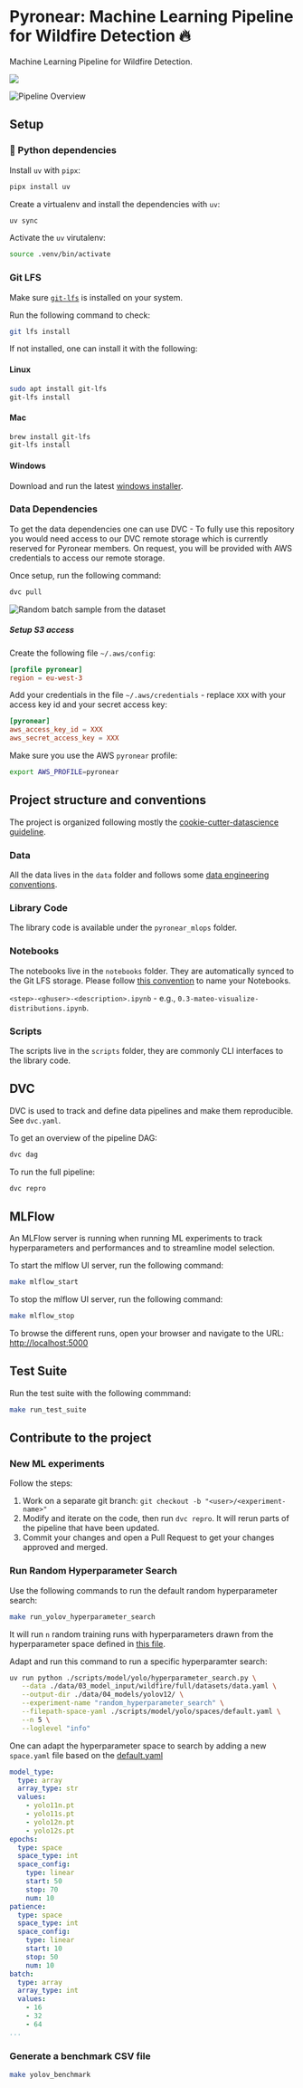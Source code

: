 # Pyronear: Machine Learning Pipeline for Wildfire Detection 🔥

Machine Learning Pipeline for Wildfire Detection.

[<img src="./docs/assets/images/ml_space.png" />](https://www.earthtoolsmaker.org/spaces/early_forest_fire_detection/)

![Pipeline Overview](./docs/assets/images/pipeline.png)

## Setup

### 🐍 Python dependencies

Install `uv` with `pipx`:

```sh
pipx install uv
```

Create a virtualenv and install the dependencies with `uv`:

```sh
uv sync
```

Activate the `uv` virutalenv:

```sh
source .venv/bin/activate
```

### Git LFS

Make sure [`git-lfs`](https://git-lfs.com/) is installed on your system.

Run the following command to check:

```sh
git lfs install
```

If not installed, one can install it with the following:

#### Linux

```sh
sudo apt install git-lfs
git-lfs install
```

#### Mac

```sh
brew install git-lfs
git-lfs install
```

#### Windows

Download and run the latest [windows installer](https://github.com/git-lfs/git-lfs/releases).


### Data Dependencies

To get the data dependencies one can use DVC - To fully use this
repository you would need access to our DVC remote storage which is
currently reserved for Pyronear members. On request, you will be provided with
AWS credentials to access our remote storage.

Once setup, run the following command:

```sh
dvc pull
```

![Random batch sample from the dataset](./docs/assets/images/batch.jpg)

##### Setup S3 access

Create the following file `~/.aws/config`:

```toml
[profile pyronear]
region = eu-west-3
```

Add your credentials in the file `~/.aws/credentials` - replace `XXX`
with your access key id and your secret access key:

```toml
[pyronear]
aws_access_key_id = XXX
aws_secret_access_key = XXX
```

Make sure you use the AWS `pyronear` profile:

```bash
export AWS_PROFILE=pyronear
```

## Project structure and conventions

The project is organized following mostly the [cookie-cutter-datascience
guideline](https://drivendata.github.io/cookiecutter-data-science/#directory-structure).

### Data

All the data lives in the `data` folder and follows some [data engineering
conventions](https://docs.kedro.org/en/stable/faq/faq.html#what-is-data-engineering-convention).

### Library Code

The library code is available under the `pyronear_mlops` folder.

### Notebooks

The notebooks live in the `notebooks` folder. They are automatically synced to
the Git LFS storage.
Please follow [this
convention](https://drivendata.github.io/cookiecutter-data-science/#notebooks-are-for-exploration-and-communication)
to name your Notebooks.

`<step>-<ghuser>-<description>.ipynb` - e.g., `0.3-mateo-visualize-distributions.ipynb`.

### Scripts

The scripts live in the `scripts` folder, they are
commonly CLI interfaces to the library
code.

## DVC

DVC is used to track and define data pipelines and make them
reproducible. See `dvc.yaml`.

To get an overview of the pipeline DAG:

```sh
dvc dag
```

To run the full pipeline:

```sh
dvc repro
```

## MLFlow

An MLFlow server is running when running ML experiments to track
hyperparameters and performances and to streamline model
selection.

To start the mlflow UI server, run the following command:

```sh
make mlflow_start
```

To stop the mlflow UI server, run the following command:

```sh
make mlflow_stop
```

To browse the different runs, open your browser and navigate to the URL:
[http://localhost:5000](http://localhost:5000)

## Test Suite

Run the test suite with the following commmand:

```sh
make run_test_suite
```

## Contribute to the project

### New ML experiments

Follow the steps:

1. Work on a separate git branch: `git checkout -b "<user>/<experiment-name>"`
2. Modify and iterate on the code, then run `dvc repro`. It will rerun
   parts of the pipeline that have been updated.
3. Commit your changes and open a Pull Request to get your changes
   approved and merged.

### Run Random Hyperparameter Search

Use the following commands to run the default random hyperparameter search:

```sh
make run_yolov_hyperparameter_search
```

It will run `n` random training runs with hyperparameters drawn from the
hyperparameter space defined in [this file](pyronear_mlops/model/yolo/hyperparameters/space.py).

Adapt and run this command to run a specific hyperparamter search:

```sh
uv run python ./scripts/model/yolo/hyperparameter_search.py \
   --data ./data/03_model_input/wildfire/full/datasets/data.yaml \
   --output-dir ./data/04_models/yolov12/ \
   --experiment-name "random_hyperparameter_search" \
   --filepath-space-yaml ./scripts/model/yolo/spaces/default.yaml \
   --n 5 \
   --loglevel "info"
```

One can adapt the hyperparameter space to search by adding a new `space.yaml` file based on the [default.yaml](./scripts/model/yolo/spaces/default.yaml)

```yaml
model_type:
  type: array
  array_type: str
  values:
    - yolo11n.pt
    - yolo11s.pt
    - yolo12n.pt
    - yolo12s.pt
epochs:
  type: space
  space_type: int
  space_config:
    type: linear
    start: 50
    stop: 70
    num: 10
patience:
  type: space
  space_type: int
  space_config:
    type: linear
    start: 10
    stop: 50
    num: 10
batch:
  type: array
  array_type: int
  values:
    - 16
    - 32
    - 64
...
```

### Generate a benchmark CSV file

```sh
make yolov_benchmark
```
